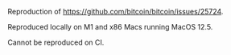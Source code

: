 Reproduction of https://github.com/bitcoin/bitcoin/issues/25724.

Reproduced locally on M1 and x86 Macs running MacOS 12.5.

Cannot be reproduced on CI.

